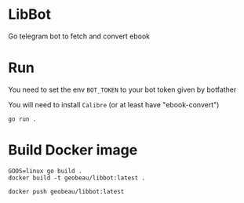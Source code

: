 # LibBot
Go telegram bot to fetch and convert ebook

# Run

You need to set the env `BOT_TOKEN` to your bot token given by botfather

You will need to install `Calibre` (or at least have "ebook-convert")

```
go run .
```

# Build Docker image

```
GOOS=linux go build .
docker build -t geobeau/libbot:latest .
```

```
docker push geobeau/libbot:latest
```